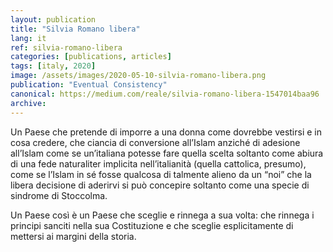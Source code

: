 ```yaml
---
layout: publication
title: "Silvia Romano libera"
lang: it
ref: silvia-romano-libera
categories: [publications, articles]
tags: [italy, 2020]
image: /assets/images/2020-05-10-silvia-romano-libera.png
publication: "Eventual Consistency"
canonical: https://medium.com/reale/silvia-romano-libera-1547014baa96
archive:
---
```


Un Paese che pretende di imporre a una donna come dovrebbe vestirsi e in cosa credere, che ciancia di conversione all’Islam anziché di adesione all’Islam come se un’italiana potesse fare quella scelta soltanto come abiura di una fede naturaliter implicita nell’italianità (quella cattolica, presumo), come se l’Islam in sé fosse qualcosa di talmente alieno da un “noi” che la libera decisione di aderirvi si può concepire soltanto come una specie di sindrome di Stoccolma.

Un Paese così è un Paese che sceglie e rinnega a sua volta: che rinnega i principi sanciti nella sua Costituzione e che sceglie esplicitamente di mettersi ai margini della storia.
